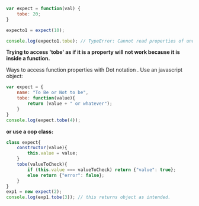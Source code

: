 ```js
var expect = function(val) {
    tobe: 20;
}

expecto1 = expect(10);

console.log(expecto1.tobe); // TypeError: Cannot read properties of undefined (reading 'tobe')
```

**Trying to access 'tobe' as if it is a property will not work because it is inside a function.**

Ways to access function properties with Dot notation .
Use an javascript object:
```js
var expect = {
    name: "To Be or Not to be",
    tobe: function(value){
        return (value + " or whatever");
    }
}
console.log(expect.tobe(4));
```

**or use a oop class:**
```js
class expect{
    constructor(value){
        this.value = value;
    }
    tobe(valueToCheck){
        if (this.value === valueToCheck) return {"value": true};
        else return {"error": false};
    }
}
exp1 = new expect(2);
console.log(exp1.tobe(3)); // this returns object as intended.
```
